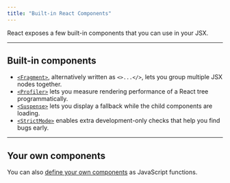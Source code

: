 ```yaml
---
title: "Built-in React Components"
---
```


<Intro>

React exposes a few built-in components that you can use in your JSX.

</Intro>

---

## Built-in components 

* [`<Fragment>`](/reference/react/Fragment), alternatively written as `<>...</>`, lets you group multiple JSX nodes together.
* [`<Profiler>`](/reference/react/Profiler) lets you measure rendering performance of a React tree programmatically.
* [`<Suspense>`](/reference/react/Suspense) lets you display a fallback while the child components are loading.
* [`<StrictMode>`](/reference/react/StrictMode) enables extra development-only checks that help you find bugs early.

---

## Your own components 

You can also [define your own components](/learn/your-first-component) as JavaScript functions.
